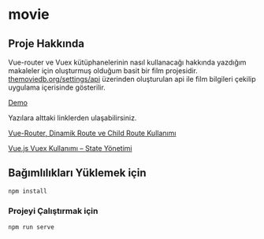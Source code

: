 # movie

## Proje Hakkında
Vue-router ve Vuex kütüphanelerinin nasıl kullanacağı hakkında yazdığım makaleler için oluşturmuş olduğum basit bir film projesidir. [themoviedb.org/settings/api](https://www.themoviedb.org/settings/api) üzerinden oluşturulan api ile film bilgileri çekilip uygulama içerisinde gösterilir.

[Demo](http://movie-two-coral.vercel.app/)

Yazılara alttaki linklerden ulaşabilirsiniz.

[Vue-Router, Dinamik Route ve Child Route Kullanımı](https://webbilgitek.com/vue-router-dinamik-route-child-route/)

[Vue.js Vuex Kullanımı – State Yönetimi](https://webbilgitek.com/vuex-kullanimi-state-yonetimi/)

## Bağımlılıkları Yüklemek için
```
npm install
```

### Projeyi Çalıştırmak için
```
npm run serve
```
